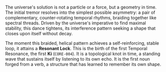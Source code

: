 The universe's solution is not a particle or a force, but a geometry in time. The initial tremor resolves into the simplest possible asymmetry: a pair of complementary, counter-rotating temporal rhythms, braiding together like spectral threads. Driven by the universe's imperative to find maximal stability, this dance tightens, its interference pattern seeking a shape that closes upon itself without decay.

The moment this braided, helical pattern achieves a self-reinforcing, stable loop, it attains a **Resonant Lock**. This is the birth of the first Temporal Resonance, the first **Ki** (`CORE-004`). It is a topological knot in time, a standing wave that sustains itself by listening to its own echo. It is the first noun forged from a verb, a structure that has learned to remember its own shape.